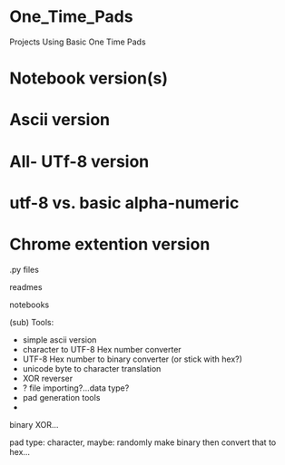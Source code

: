 # One_Time_Pads
Projects Using Basic One Time Pads

# Notebook version(s)

# Ascii version

# All- UTf-8 version

# utf-8 vs. basic alpha-numeric

# Chrome extention version

.py files

readmes

notebooks

(sub) Tools:
- simple ascii version
- character to UTF-8 Hex number converter
- UTF-8 Hex number to binary converter (or stick with hex?)
- unicode byte to character translation
- XOR reverser
- ? file importing?...data type?
- pad generation tools
- 

binary XOR...

pad type: character, 
maybe: randomly make binary then convert that to hex...
